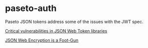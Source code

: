 # paseto-auth

Paseto JSON tokens address some of the issues with the JWT spec.

[Critical vulnerabilities in JSON Web Token libraries](https://auth0.com/blog/critical-vulnerabilities-in-json-web-token-libraries/)

[JSON Web Encryption is a Foot-Gun](https://paragonie.com/blog/2017/03/jwt-json-web-tokens-is-bad-standard-that-everyone-should-avoid)